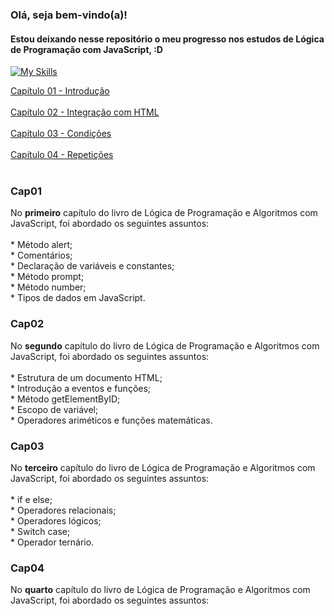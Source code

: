 ### Olá, seja bem-vindo(a)!<br/>
#### Estou deixando nesse repositório o meu progresso nos estudos de **Lógica de Programação com JavaScript**, :D
[![My Skills](https://skillicons.dev/icons?i=js)](https://skillicons.dev)

<p>
  <a href="#Cap01">Capítulo 01 - Introdução</a><br><br>
  <a href="#Cap02">Capítulo 02 - Integração com HTML</a><br><br>
  <a href="#Cap03">Capítulo 03 - Condições</a><br><br>
  <a href="#Cap04">Capítulo 04 - Repetições</a><br><br>
</p>

### Cap01
<p>No <b>primeiro</b> capítulo do livro de Lógica de Programação e Algoritmos com JavaScript, foi abordado os seguintes assuntos:<br><br>
  * Método alert;<br>
  * Comentários;<br>
  * Declaração de variáveis e constantes;<br>
  * Método prompt;<br>
  * Método number;<br>
  * Tipos de dados em JavaScript.<br>
</p>

### Cap02
<p>No <b>segundo</b> capítulo do livro de Lógica de Programação e Algoritmos com JavaScript, foi abordado os seguintes assuntos:<br><br>
  * Estrutura de um documento HTML;<br>
  * Introdução a eventos e funções;<br>
  * Método getElementByID;<br>
  * Escopo de variável;<br>
  * Operadores ariméticos e funções matemáticas.<br>

  
### Cap03
<p>No <b>terceiro</b> capítulo do livro de Lógica de Programação e Algoritmos com JavaScript, foi abordado os seguintes assuntos:<br><br>
* if e else;<br>
* Operadores relacionais;<br>
* Operadores lógicos;<br>
* Switch case;<br>
* Operador ternário.<br>

### Cap04
<p>No <b>quarto</b> capítulo do livro de Lógica de Programação e Algoritmos com JavaScript, foi abordado os seguintes assuntos:<br><br>
